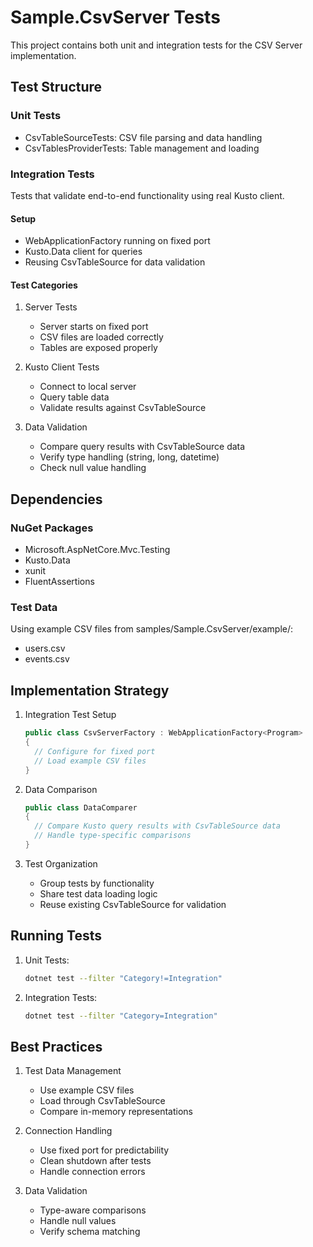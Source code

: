 # Sample.CsvServer Tests

This project contains both unit and integration tests for the CSV Server implementation.

## Test Structure

### Unit Tests
- CsvTableSourceTests: CSV file parsing and data handling
- CsvTablesProviderTests: Table management and loading

### Integration Tests
Tests that validate end-to-end functionality using real Kusto client.

#### Setup
- WebApplicationFactory running on fixed port
- Kusto.Data client for queries
- Reusing CsvTableSource for data validation

#### Test Categories

1. Server Tests
   - Server starts on fixed port
   - CSV files are loaded correctly
   - Tables are exposed properly

2. Kusto Client Tests
   - Connect to local server
   - Query table data
   - Validate results against CsvTableSource

3. Data Validation
   - Compare query results with CsvTableSource data
   - Verify type handling (string, long, datetime)
   - Check null value handling

## Dependencies

### NuGet Packages
- Microsoft.AspNetCore.Mvc.Testing
- Kusto.Data
- xunit
- FluentAssertions

### Test Data
Using example CSV files from samples/Sample.CsvServer/example/:
- users.csv
- events.csv

## Implementation Strategy

1. Integration Test Setup
   ```csharp
   public class CsvServerFactory : WebApplicationFactory<Program>
   {
     // Configure for fixed port
     // Load example CSV files
   }
   ```

2. Data Comparison
   ```csharp
   public class DataComparer
   {
     // Compare Kusto query results with CsvTableSource data
     // Handle type-specific comparisons
   }
   ```

3. Test Organization
   - Group tests by functionality
   - Share test data loading logic
   - Reuse existing CsvTableSource for validation

## Running Tests

1. Unit Tests:
   ```bash
   dotnet test --filter "Category!=Integration"
   ```

2. Integration Tests:
   ```bash
   dotnet test --filter "Category=Integration"
   ```

## Best Practices

1. Test Data Management
   - Use example CSV files
   - Load through CsvTableSource
   - Compare in-memory representations

2. Connection Handling
   - Use fixed port for predictability
   - Clean shutdown after tests
   - Handle connection errors

3. Data Validation
   - Type-aware comparisons
   - Handle null values
   - Verify schema matching